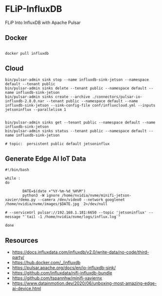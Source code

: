 # FLiP-InfluxDB

FLiP Into InfluxDB with Apache Pulsar


## Docker

```

docker pull influxdb

```

## Cloud

```
bin/pulsar-admin sink stop --name influxdb-sink-jetson --namespace default --tenant public
bin/pulsar-admin sinks delete --tenant public --namespace default --name influxdb-sink-jetson
bin/pulsar-admin sinks create --archive ./connectors/pulsar-io-influxdb-2.8.0.nar --tenant public --namespace default --name influxdb-sink-jetson --sink-config-file conf/influxcloud.yml --inputs jetsoninflux --parallelism 1


bin/pulsar-admin sinks get --tenant public --namespace default --name influxdb-sink-jetson
bin/pulsar-admin sinks status --tenant public --namespace default --name influxdb-sink-jetson

# topic:  persistent public default jetsoninflux

```

## Generate Edge AI IoT Data

```
#!/bin/bash

while :
do

        DATE=$(date +"%Y-%m-%d_%H%M")
        python3 -W ignore /home/nvidia/nvme/minifi-jetson-xavier/demo.py --camera /dev/video0 --network googlenet /home/nvidia/nvme/images/$DATE.jpg  2>/dev/null

# --serviceUrl pulsar://192.168.1.181:6650 --topic 'jetsoninflux' --message "`tail -1 /home/nvidia/nvme/logs/influx.log`"

done
```

## Resources

* https://docs.influxdata.com/influxdb/v2.0/write-data/no-code/third-party/
* https://hub.docker.com/_/influxdb
* https://pulsar.apache.org/docs/en/io-influxdb-sink/
* https://github.com/influxdata/nifi-influxdb-bundle
* https://github.com/tspannhw/minifi-xaviernx
* https://www.datainmotion.dev/2020/06/unboxing-most-amazing-edge-ai-device.html
